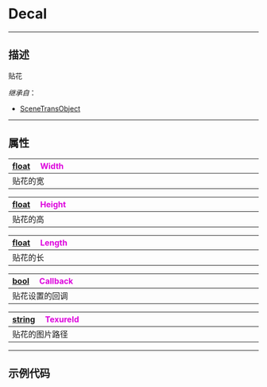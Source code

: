 # Decal
------------------------------------------------------------------------------------------
## 描述

贴花

*继承自*：
* [SceneTransObject](/Api/Class/NoType/SceneTransObject.md)

------------------------------------------------------------------------------------------
## 属性

|<div style="width:1125px">[float](/Api/DataType/Float.md) &emsp;<font color="dd00dd">Width</font></div>|
|:---|
|贴花的宽|

|<div style="width:1125px">[float](/Api/DataType/Float.md) &emsp;<font color="dd00dd">Height</font></div>|
|:---|
|贴花的高|

|<div style="width:1125px">[float](/Api/DataType/Float.md) &emsp;<font color="dd00dd">Length</font></div>|
|:---|
|贴花的长|

|<div style="width:1125px">[bool](/Api/DataType/Bool.md) &emsp;<font color="dd00dd">Callback</font></div>|
|:---|
|贴花设置的回调|

|<div style="width:1125px">[string](/Api/DataType/String.md) &emsp;<font color="dd00dd">TexureId</font></div>|
|:---|
|贴花的图片路径|


------------------------------------------------------------------------------------------
## 示例代码

```lua

```